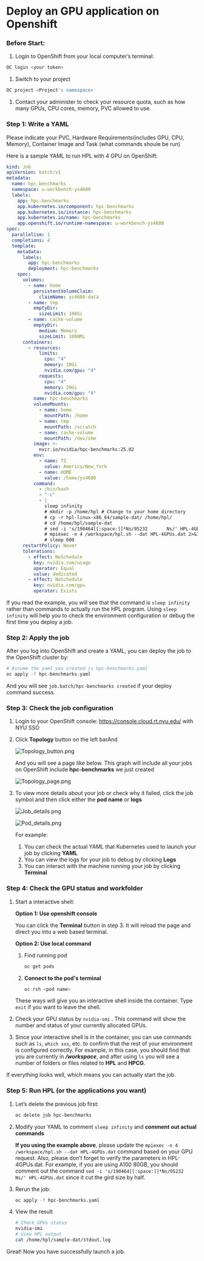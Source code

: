 # Deploy an GPU application on Openshift

### Before Start:

1. Login to OpenShift from your local computer’s terminal:

```bash
OC login <your token>
```

1.  Switch to your project

```bash
OC project <Project's namespace>
```

1. Contact your administer to check your resource quota, such as how many GPUs, CPU cores, memory, PVC allowed to use.

### Step 1: Write a YAML

Please indicate your PVC,  Hardware Requirements(includes GPU, CPU, Memory), Container Image and Task (what commands shoule be run)

Here is a sample YAML to run HPL with 4 GPU on OpenShift:

```yaml
kind: Job
apiVersion: batch/v1
metadata:
  name: hpc-benchmarks
  namespace: u-workbench-ys4680
  labels:
    app: hpc-benchmarks
    app.kubernetes.io/component: hpc-benchmarks
    app.kubernetes.io/instance: hpc-benchmarks
    app.kubernetes.io/name: hpc-benchmarks
    app.openshift.io/runtime-namespace: u-workbench-ys4680
spec:
  parallelism: 1
  completions: 4
  template:
    metadata:
      labels:
        app: hpc-benchmarks
        deployment: hpc-benchmarks
    spec:
      volumes:
        - name: home
          persistentVolumeClaim:
            claimName: ys4680-data
        - name: tmp
          emptyDir:
            sizeLimit: 100Gi
        - name: cache-volume
          emptyDir:
            medium: Memory
            sizeLimit: 1000Mi
      containers:
        - resources:
            limits:
              cpu: "4"
              memory: 20Gi
              nvidia.com/gpu: "4"
            requests:
              cpu: "4"
              memory: 20Gi
              nvidia.com/gpu: "4"
          name: hpc-benchmarks
          volumeMounts:
            - name: home
              mountPath: /home
            - name: tmp
              mountPath: /scratch
            - name: cache-volume
              mountPath: /dev/shm
          image: >-
            nvcr.io/nvidia/hpc-benchmarks:25.02
          env:
            - name: TZ
              value: America/New_York
            - name: HOME
              value: /home/ys4680
          command:
            - /bin/bash
            - "-c"
            - |
              sleep infinity
              # mkdir -p /home/hpl # Change to your home directory
              # cp -r hpl-linux-x86_64/sample-dat/ /home/hpl/
              # cd /home/hpl/sample-dat
              # sed -i 's/190464[[:space:]]*Ns/95232       Ns/' HPL-4GPUs.dat
              # mpiexec -n 4 /workspace/hpl.sh --dat HPL-4GPUs.dat 2>&1 | tee stdout.log
              # sleep 600
      restartPolicy: Never
      tolerations:
        - effect: NoSchedule
          key: nvidia.com/usage
          operator: Equal
          value: dedicated
        - effect: NoSchedule
          key: nvidia.com/gpu
          operator: Exists
```

If you read the example, you will see that the command is `sleep infinity` rather than commands to actually run the HPL program. Using `sleep infinity` will help you to check the environment configuration or debug the first time you deploy a job.

### Step 2: Apply the job

After you log into OpenShift and create a YAML, you can deploy the job to the OpenShift cluster by:

```bash
# Assume the yaml you created is hpc-benchmarks.yaml
oc apply -f hpc-benchmarks.yaml
```

And you will see `job.batch/hpc-benchmarks created` if your deploy command success.

### Step 3: Check the job configuration

1. Login to your OpenShift console: https://console.cloud.rt.nyu.edu/ with NYU SSO
2. Click **Topology** button on the left barAnd 
    
    ![Topology_button.png](pictures/Topology_button.png)
    
    And you will see a page like below. This graph will include all your jobs on OpenShift include **hpc-benchmarks** we just created
    
    ![Topology_page.png](pictures/Topology_page.png)
    
3. To view more details about your job or check why it failed, click the job symbol and then click either the **pod name** or **logs**
    
    ![Job_details.png](pictures/Job_details.png)
    
    ![Pod_details.png](pictures/Pod_details.png)
    
    For example:
    
    1. You can check the actual YAML that Kubernetes used to launch your job by clicking **YAML**
    2. You can view the logs for your job to debug by clicking **Logs**
    3. You can interact with the machine running your job by clicking **Terminal**

### Step 4: Check the GPU status and workfolder

1. Start a interactive shell:
    
    **Option 1: Use openshift console**
    
    You can click the **Terminal** button in step 3. It will reload the page and direct you into a web based terminal.
    
    **Option 2: Use local command**
    
    1. Find running pod
        
        ```bash
        oc get pods
        ```
        
    2. **Connect to the pod's terminal**
        
        ```bash
        oc rsh <pod name>
        ```
        
    
    These ways will give you an interactive shell inside the container. Type `exit` if you want to leave the shell.
    
2. Check your GPU status by `nvidia-smi` . This command will show the number and status of your currently allocated GPUs.
3. Since your interactive shell is in the container, you can use commands such as `ls`, `which xxx`, etc. to confirm that the rest of your environment is configured correctly. For example, in this case, you should find that you are currently in ***/workspace***, and after using `ls` you will see a number of folders or files related to **HPL** and **HPCG**.

If everything looks well, which means  you can actually start the job.

### Step 5: Run HPL (or the applications you want)

1. Let’s delete the previous job first:
    
    ```bash
    oc delete job hpc-benchmarks
    ```
    
2. Modify your YAML to comment `sleep infinity` and **comment out actual commands**
    
    **If you using the example above**, please update the `mpiexec -n 4 /workspace/hpl.sh --dat HPL-4GPUs.dat` command based on your GPU request. Also, please don’t forget to verify the parameters in HPL-4GPUs.dat. For example, if you are using A100 80GB, you should comment out the command `sed -i 's/190464[[:space:]]*Ns/95232       Ns/' HPL-4GPUs.dat` since it cut the gird size by half.
    
3. Rerun the job: 
    
    ```bash
    oc apply -f hpc-benchmarks.yaml
    ```
    
4. View the result
    
    ```bash
    # Check GPUs status
    nvidia-smi
    # View HPL output
    cat /home/hpl/sample-dat/stdout.log
    ```
    

Great! Now you have successfully launch a job.